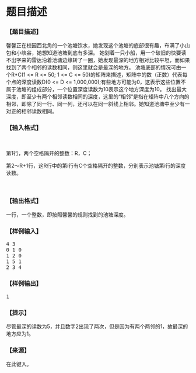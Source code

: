 # 题目描述


<h3>
【题目描述】
</h3>
<p>
馨馨正在校园西北角的一个池塘饮水，她发现这个池塘的底部很有趣，布满了小山包和小峡谷，她想知道池塘到底有多深。 她划着一只小船，用一个破旧的快要读不出字来的雷达沿着池塘边缘转了一圈，她发现最深的地方相对比较平坦，而如果找到了两个相邻的读数相同，则这里就会是最深的地方。 池塘底部的情况可由一个R*C(1 &lt;= R &lt;= 50; 1 &lt;= C &lt;= 50)的矩阵来描述，矩阵中的数（正数）代表每个点的深度读数D(0 &lt;= D &lt;= 1,000,000);有些地方可能为0，这表示这些位置不属于池塘的组成部分，一个位置深度读数为10表示这个地方深度为10。 找出最大深度，即至少有两个相邻读数相同的深度，这里的“相邻”是指在矩阵中八个方向的相邻，即除了同一行、同一列，还可以在同一斜线上相邻。她知道池塘中至少有一对正的相邻读数相同。    
</p>
<h3>
【输入格式】
</h3>
<p>
<br/>
</p>
<p>
第1行，两个空格隔开的整数：R，C；
</p>
<p>
第2～R+1行，这R行中的第i行有C个空格隔开的整数，分别表示池塘第i行的深度读数。
</p>
<p>
<br/>
</p>
<h3>
【输出格式】
</h3>
<p>
一行，一个整数，即按照馨馨的规则找到的池塘深度。
</p>
<h3>
【样例输入】
</h3>
<pre>4 3
0 1 0
1 2 0
1 5 1
2 3 4
</pre>
<h3>
【样例输出】
</h3>
<pre>1</pre>
<h3>
【提示】
</h3>
<p>
尽管最深的读数为5，并且数字2出现了两次，但是因为有两个两邻的1，故最深的地方应为1。
</p>
<h3>
【来源】
</h3>
<p>
在此键入。
</p>
